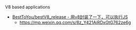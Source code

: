 V8 based applications

* [BestToYou/bestV8_release - 用v8封装了一下，可以执行JS](https://github.com/BestToYou/bestV8_release)
  * https://mp.weixin.qq.com/s/8z_Y421AiRDxGtG762ze6g
